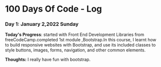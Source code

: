 # 100 Days Of Code - Log

### Day 1: January 2,2022 Sunday


**Today's Progress**: started with Front End Development Libraries from freeCodeCamp.completed 1st module ,Bootstrap.In this course, I learnt how to build responsive websites with Bootstrap, and use its included classes to style buttons, images, forms, navigation, and other common elements.

**Thoughts:** I really have fun with bootstrap.

